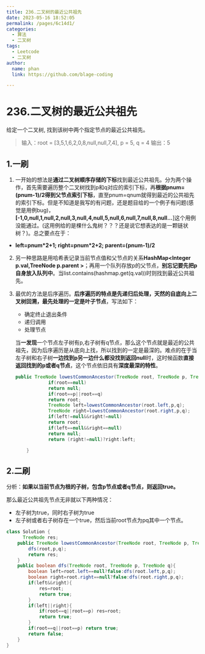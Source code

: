 ```yaml
---
title: 236.二叉树的最近公共祖先
date: 2023-05-16 18:52:05
permalink: /pages/6c14d1/
categories: 
  - 算法
  - 二叉树
tags: 
  - Leetcode
  - 二叉树
author: 
  name: phan
  link: https://github.com/blage-coding

---
```

# 236.二叉树的最近公共祖先
给定一个二叉树, 找到该树中两个指定节点的最近公共祖先。

> 输入：root = [3,5,1,6,2,0,8,null,null,7,4], p = 5, q = 4
> 输出：5

## 1.一刷

1. 一开始的想法是**通过二叉树顺序存储的下标**找到最近公共祖先。分为两个操作，首先需要遍历整个二叉树找到p和q对应的索引下标，再**根据pnum=(pnum-1)/2得到父节点索引下标**，直至pnum=qnum就得到最近的公共祖先的索引下标。但是不知道是我写的有问题，还是题目给的一个例子有问题(感觉是用例bug)，**[-1,0,null,1,null,2,null,3,null,4,null,5,null,6,null,7,null,8,null...**]这个用例没能通过。(这用例给的是棵什么鬼树？？？还是说它想表达的是一颗链状树？)。总之要点在于：

- **left=pnum*2+1;    right=pnum\*2+2;     parent=(pnum-1)/2** 

2. 另一种思路是用哈希表记录当前节点值和父节点的关系**HashMap<Integer  p.val,TreeNode  p.parent >**；再用一个队列存放p的父节点，**别忘记要先把p自身放入队列中**。当list.contains(hashmap.get(q.val))时则找到最近公共祖先。

3. 最优的方法是后序遍历。**后序遍历的特点是先递归后处理，天然的自底向上二叉树回溯，最先处理的一定是叶子节点**，写法如下：

   - 确定终止退出条件
   - 递归调用
   - 处理节点

   当**一发现**一个节点左子树有p,右子树有q节点，那么这个节点就是最近的公共祖先，因为后序遍历是从底向上找，所以找到的一定是最深的。难点的在于当左子树和右子树**一边找到p另一边什么都没找到返回null**时，这时候函数**直接返回找到的p或者q节点**，这个节点依旧具有**深度最深的特性**。

   ```java
   public TreeNode lowestCommonAncestor(TreeNode root, TreeNode p, TreeNode q) {
               if(root==null)
               return null;
               if(root==p||root==q)
               return root;
               TreeNode left=lowestCommonAncestor(root.left,p,q);
               TreeNode right=lowestCommonAncestor(root.right,p,q);
               if(left!=null&&right!=null)
               return root;
               if(left==null&&right==null)
               return null;
               return (right!=null)?right:left;
   
       }
   ```

## 2.二刷

分析：**如果以当前节点为根的子树，包含p节点或者q节点，则返回true。**

那么最近公共祖先节点无非就以下两种情况：

- 左子树为true，同时右子树为true
- 左子树或者右子树存在一个true，然后当前root节点为pq其中一个节点。

```java
class Solution {
      TreeNode res;
    public TreeNode lowestCommonAncestor(TreeNode root, TreeNode p, TreeNode q) {
        dfs(root,p,q);
        return res;
    }
    public boolean dfs(TreeNode root, TreeNode p, TreeNode q){
        boolean left=root.left==null?false:dfs(root.left,p,q);
        boolean right=root.right==null?false:dfs(root.right,p,q);
        if(left&&right){
            res=root;
            return true;
        }
        if(left||right){
            if(root==q||root==p) res=root;
            return true;
        }
        if(root==q||root==p) return true;
        return false;
    }
}
```

